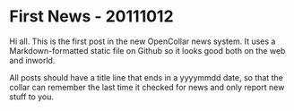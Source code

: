 # First News - 20111012

Hi all.  This is the first post in the new OpenCollar news system.  It uses a
Markdown-formatted static file on Github so it looks good both on the web and
inworld.

All posts should have a title line that ends in a yyyymmdd date, so that the
collar can remember the last time it checked for news and only report new stuff
to you.
